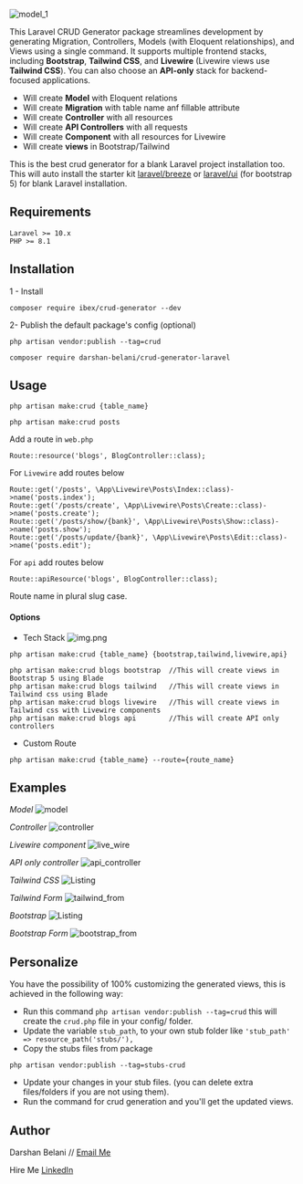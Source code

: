 ![model_1](images/laravel-crud-generator.png)

This Laravel CRUD Generator package streamlines development by generating Migration, Controllers, Models (with Eloquent relationships), and Views using a single command. It supports multiple frontend stacks, including **Bootstrap**, **Tailwind CSS**, and **Livewire** (Livewire views use **Tailwind CSS**). You can also choose an **API-only** stack for backend-focused applications.

- Will create **Model** with Eloquent relations
- Will create **Migration** with table name anf fillable attribute
- Will create **Controller** with all resources
- Will create **API Controllers** with all requests
- Will create **Component** with all resources for Livewire
- Will create **views** in Bootstrap/Tailwind

This is the best crud generator for a blank Laravel project installation too. This will auto install the starter kit [laravel/breeze](https://github.com/laravel/breeze) or [laravel/ui](https://github.com/laravel/ui) (for bootstrap 5) for blank Laravel installation.

## Requirements
    Laravel >= 10.x
    PHP >= 8.1

## Installation
1 - Install
```
composer require ibex/crud-generator --dev
```
2- Publish the default package's config (optional)
```
php artisan vendor:publish --tag=crud
```

```
composer require darshan-belani/crud-generator-laravel
```

## Usage
```
php artisan make:crud {table_name}

php artisan make:crud posts
```

Add a route in `web.php`
```
Route::resource('blogs', BlogController::class);
```

For `Livewire` add routes below
```
Route::get('/posts', \App\Livewire\Posts\Index::class)->name('posts.index');
Route::get('/posts/create', \App\Livewire\Posts\Create::class)->name('posts.create');
Route::get('/posts/show/{bank}', \App\Livewire\Posts\Show::class)->name('posts.show');
Route::get('/posts/update/{bank}', \App\Livewire\Posts\Edit::class)->name('posts.edit');
```

For `api` add routes below
```
Route::apiResource('blogs', BlogController::class);
```

Route name in plural slug case.

#### Options
- Tech Stack
  ![img.png](images/stack.png)
```
php artisan make:crud {table_name} {bootstrap,tailwind,livewire,api}

php artisan make:crud blogs bootstrap  //This will create views in Bootstrap 5 using Blade
php artisan make:crud blogs tailwind   //This will create views in Tailwind css using Blade
php artisan make:crud blogs livewire   //This will create views in Tailwind css with Livewire components
php artisan make:crud blogs api        //This will create API only controllers
```
- Custom Route
```
php artisan make:crud {table_name} --route={route_name}
```


## Examples

*Model*
![model](images/model_1.png)


*Controller*
![controller](images/controller.png)


*Livewire component*
![live_wire](images/live_wire.png)


*API only controller*
![api_controller](images/api_controller.png)


*Tailwind CSS*
![Listing](images/tailwind_css.png)

*Tailwind Form*
![tailwind_from](images/tailwind_from.png)


*Bootstrap*
![Listing](images/bootstrap.png)

*Bootstrap Form*
![bootstrap_from](images/bootstrap_from.png)


## Personalize
You have the possibility of 100% customizing the generated views, this is achieved in the following way:

- Run this command `php artisan vendor:publish --tag=crud` this will create the `crud.php` file in your config/ folder.
- Update the variable `stub_path`, to your own stub folder like `'stub_path' => resource_path('stubs/'),`
- Copy the stubs files from package
```
php artisan vendor:publish --tag=stubs-crud
```
- Update your changes in your stub files. (you can delete extra files/folders if you are not using them).
- Run the command for crud generation and you'll get the updated views.





## Author

Darshan Belani // [Email Me](mailto:darshan.belani9@gmail.com)

Hire Me [LinkedIn](https://www.linkedin.com/in/darshan-belani-026848114/)
